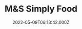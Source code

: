 ---
date: 2022-05-09T06:13:42.000Z
title: M&S Simply Food
latitude: 52.24886473
longitude: 0.36341782
category: checkin
---